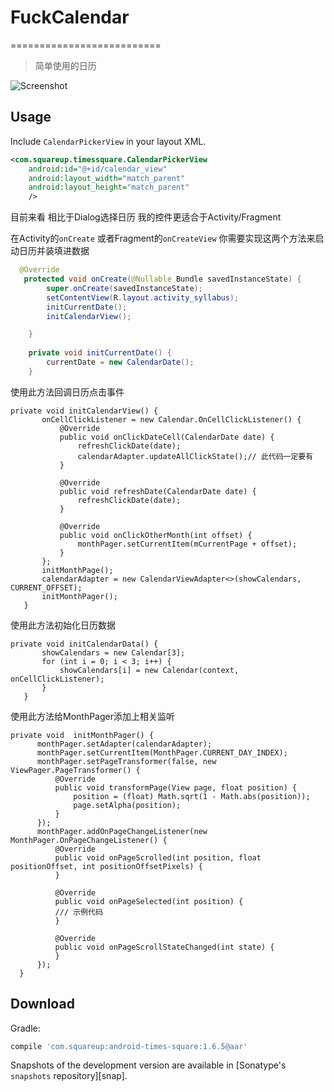 # FuckCalendar
==========================
> 简单使用的日历

![Screenshot](timesSquareScreenshot.png)


Usage
-----

Include `CalendarPickerView` in your layout XML.

```xml
<com.squareup.timessquare.CalendarPickerView
    android:id="@+id/calendar_view"
    android:layout_width="match_parent"
    android:layout_height="match_parent"
    />
```

目前来看 相比于Dialog选择日历 我的控件更适合于Activity/Fragment

在Activity的`onCreate`   或者Fragment的`onCreateView`  你需要实现这两个方法来启动日历并装填进数据
```java
  @Override
   protected void onCreate(@Nullable Bundle savedInstanceState) {
        super.onCreate(savedInstanceState);
        setContentView(R.layout.activity_syllabus);
        initCurrentDate();
        initCalendarView();

    }
    
    private void initCurrentDate() {
        currentDate = new CalendarDate();
    }
 ```
使用此方法回调日历点击事件
 ```
private void initCalendarView() {
        onCellClickListener = new Calendar.OnCellClickListener() {
            @Override
            public void onClickDateCell(CalendarDate date) {
                refreshClickDate(date);
                calendarAdapter.updateAllClickState();// 此代码一定要有
            }

            @Override
            public void refreshDate(CalendarDate date) {
                refreshClickDate(date);
            }

            @Override
            public void onClickOtherMonth(int offset) {
                monthPager.setCurrentItem(mCurrentPage + offset);
            }
        };
        initMonthPage();
        calendarAdapter = new CalendarViewAdapter<>(showCalendars, CURRENT_OFFSET);
        initMonthPager();
    } 
 ```
 
 使用此方法初始化日历数据
 
 ```
 private void initCalendarData() {
        showCalendars = new Calendar[3];
        for (int i = 0; i < 3; i++) {
            showCalendars[i] = new Calendar(context, onCellClickListener);
        }
    }
 ```
 使用此方法给MonthPager添加上相关监听
  ```
  private void  initMonthPager() {
        monthPager.setAdapter(calendarAdapter);
        monthPager.setCurrentItem(MonthPager.CURRENT_DAY_INDEX);
        monthPager.setPageTransformer(false, new ViewPager.PageTransformer() {
            @Override
            public void transformPage(View page, float position) {
                position = (float) Math.sqrt(1 - Math.abs(position));
                page.setAlpha(position);
            }
        });
        monthPager.addOnPageChangeListener(new MonthPager.OnPageChangeListener() {
            @Override
            public void onPageScrolled(int position, float positionOffset, int positionOffsetPixels) {
            }

            @Override
            public void onPageSelected(int position) {
            /// 示例代码
            }

            @Override
            public void onPageScrollStateChanged(int state) {
            }
        });
    }
  ```
 
Download
--------
Gradle:
```groovy
compile 'com.squareup:android-times-square:1.6.5@aar'
```

Snapshots of the development version are available in [Sonatype's `snapshots` repository][snap].
